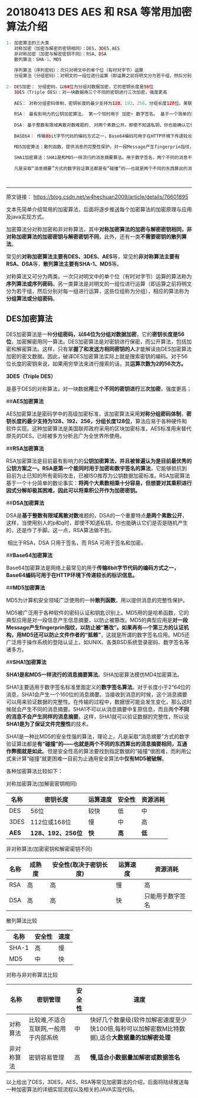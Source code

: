 # 20180413 DES AES 和 RSA 等常用加密算法介绍

```java
1- 加密算法的三大类
   对称加密（加密与解密的密钥相同）：DES，3DES,AES
   非对称加密（加密与解密密钥不同）：RSA、DSA
   散列算法：SHA-1、MD5
   
   序列算法（序列密码）：次只对明文中的单个位（有时对字节）运算
   分组算法（分组密码）：对明文的一组位进行运算（即运算之前将明文分为若干组，然后分别对每一组进行运算，这些位组称为分组）
   
2- DES加密： 分组密码，以64位为分组对数据加密，它的密钥长度是56位   
   3DES（Triple DES）：对一块数据用三个不同的密钥进行三次加密，强度更高
   
   AES： 对称分组密码体制，密钥长度的最少支持为128、192、256，分组长度128位。美联邦的区块加密标准
   
   RSA： 最有影响力的公钥加密算法， 第一个同时用于 加密+ 数字签名。 基于一个简单的数论知识：将两个大素数相乘十分容易，但想要对其乘积进行因式分解却极其困难，因此可以将乘积公开作为加密密钥
   
   DSA: 基于整数有限域离散对数难题的, 对两个素数公开。即使不知道私钥，你也能确认它们是否是随机产生的，还是作了手脚。 只用于签名。
   
   BASE64： 传输8bit字节代码的编码方式之一，Base64编码可用于在HTTP环境下传递较长的标识信息。

   MD5加密算法：散列函数，提供消息的完整性保护。对一段Message产生fingerprin指纹，以防止被“篡改”。防止文件作者的“抵赖”
   
   SHA1加密算法：SHA1是和MD5一样流行的消息摘要算法。用于数字签名，两个不同的消息不会产生同样的消息摘要 保证数据完整性。
   
   凡是采取“消息摘要”方式的数字验证算法都是有“碰撞”的——也就是两个不同的东西算出的消息摘要相同，互通作弊图就是如此。

   
```





-----------------------------------------------

原文链接： https://blog.csdn.net/w4hechuan2009/article/details/76601895

  文本先简单介绍常用的加密算法，后面将逐步推送每个加密算法的加密原理与应用及java实现方式。

​       加密算法分对称加密和非对称算法，其中**对称加密算法的加密与解密密钥相同，非对称加密算法的加密密钥与解密密钥不同**，此外，还有一类**不需要密钥的散列算法**。

​       常见的**对称加密算法主要有DES、3DES、AES**等，常见的**非对称算法主要有RSA、DSA**等，**散列算法主要有SHA-1、MD5**等。

​       对称算法又可分为两类。一次只对明文中的单个位（有时对字节）运算的算法称为**序列算法或序列密码**。另一类算法是对明文的一组位进行运算（即运算之前将明文分为若干组，然后分别对每一组进行运算，这些位组称为分组），相应的算法称为**分组算法或分组密码**。

## **DES加密算法**

​       DES加密算法是一种**分组密码，以64位为分组对数据加密**，它的**密钥长度是56位**，加密解密用同一算法。DES加密算法是对密钥进行保密，而公开算法，包括加密和解密算法。这样，只有掌**握了和发送方相同密钥的人**才能解读由DES加密算法加密的密文数据。因此，破译DES加密算法实际上就是搜索密钥的编码。对于56位长度的密钥来说，如果用穷举法来进行搜索的话，其**运算次数为2的56次方。**

**3DES（Triple DES）**

​       是基于DES的对称算法，对一块数据**用三个不同的密钥进行三次加密**，强度更高；

##**AES加密算法**

​       AES加密算法是密码学中的高级加密标准，该加密算法采用**对称分组密码体制**，**密钥长度的最少支持为128、192、256，分组长度128位**，算法应易于各种硬件和软件实现。这种加密算法是美国联邦政府采用的区块加密标准，AES标准用来替代原先的DES，已经被多方分析且广为全世界所使用。

##**RSA加密算法**

​       RSA加密算法是目前最有影响力的**公钥加密算法，并且被普遍认为是目前最优秀的公钥方案之一。RSA是第一个能同时用于加密和数宇签名的算法**，它能够抵抗到目前为止已知的所有密码攻击，已被ISO推荐为公钥数据加密标准。RSA加密算法基于一个十分简单的数论事实：**将两个大素数相乘十分容易，但想要对其乘积进行因式分解却极其困难，因此可以将乘积公开作为加密密钥。**

##**DSA加密算法**

​       DSA是**基于整数有限域离散对数**难题的，DSA的一个重要特点**是两个素数公开**，这样，当使用别人的p和q时，即使不知道私钥，你也能确认它们是否是随机产生的，还是作了手脚。这一点，RSA算法做不到。

​       相比于RSA，DSA 只用于签名，而 RSA 可用于签名和加密。

##**Base64加密算法**

​       Base64加密算法是网络上最常见的用于**传输8bit字节代码的编码方式之一，Base64编码可用于在HTTP环境下传递较长的标识信息。**

##**MD5加密算法**

​       MD5为计算机安全领域广泛使用的一种**散列函数**，用以提供消息的完整性保护。

​       MD5被广泛用于各种软件的密码认证和钥匙识别上。MD5用的是哈希函数，它的典型应用是对一段信息产生信息摘要，以防止被篡改。MD5的典型应用是**对一段Message产生fingerprin指纹，以防止被“篡改”。**如果再有—个第三方的认证机构，用MD5还可以**防止文件作者的“抵赖”**，这就是所谓的数字签名应用。MD5还广泛用于操作系统的登陆认证上，如UNIX、各类BSD系统登录密码、数字签名等诸多方。

##**SHA1加密算法**

​       **SHA1是和MD5一样流行的消息摘要算法**。SHA加密算法模仿MD4加密算法。

​       SHA1主要适用于数字签名标准里面定义的**数字签名算法**。对于长度小于2“64位的消息，SHA1会产生一个160位的消息摘要。当接收到消息的时候，这个消息摘要可以用来验证数据的完整性。在传输的过程中，数据很可能会发生变化，那么这时候就会产生不同的消息摘要。SHA1不可以从消息摘要中复原信息，而且两**个不同的消息不会产生同样的消息摘要**。这样，SHA1就可以验证数据的完整性，所以说**SHA1是为了保证文件完整性**的技术。

​       SHA1是一种比MD5的安全性强的算法，理论上，凡是采取“消息摘要”方式的数字验证算法都是**有“碰撞”的——也就是两个不同的东西算出的消息摘要相同，互通作弊图就是如此**。但是安全性高的算法要找到指定数据的“碰撞”很困难，而利用公式来计算“碰撞”就更困难一目前为止通用安全算法中**仅有MD5被破解**。

各种加密算法比较如下：

对称加密算法(加解密密钥相同)

| 名称      | 密钥长度             | 运算速度  | 安全性   | 资源消耗  |
| ------- | ---------------- | ----- | ----- | ----- |
| DES     | 56位              | 较快    | 低     | 中     |
| 3DES    | 112位或168位        | 慢     | 中     | 高     |
| **AES** | **128、192、256位** | **快** | **高** | **低** |

 非对称算法(加密密钥和解密密钥不同)

| 名称   | 成熟度  | 安全性(取决于密钥长度) | 运算速度 | 资源消耗     |
| ---- | ---- | ------------ | ---- | -------- |
| RSA  | 高    | 高            | 慢    | 高        |
| DSA  | 高    | 高            | 快    | 只能用于数字签名 |

 散列算法比较

| 名称    | 安全性  | 速度   |
| ----- | ---- | ---- |
| SHA-1 | 高    | 慢    |
| MD5   | 中    | 快    |

对称与非对称算法比较

| 名称    | 密钥管理                | 安全性  | 速度                                       |
| ----- | ------------------- | ---- | ---------------------------------------- |
| 对称算法  | 比较难,不适合互联网,一般用于内部系统 | 中    | 快好几个数量级(软件加解密速度至少快100倍,每秒可以加解密数M比特数据),适合**大数据量的加解密处理** |
| 非对称算法 | 密钥容易管理              | 高    | **慢,适合小数据量加解密或数据签名**                     |

 以上给出了DES，3DES，AES，RSA等常见加密算法的介绍，后面将陆续推送每一种加密算法的详细实现流程以及相关的JAVA实现代码。 